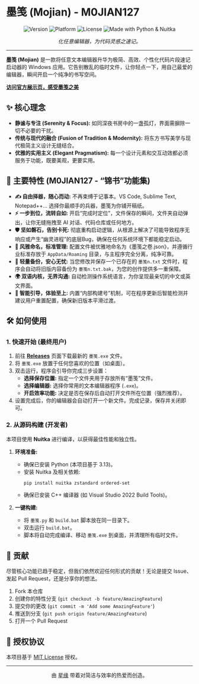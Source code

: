 # 墨笺 (Mojian) - M0JIAN127

<p align="center">
  <img src="https://img.shields.io/badge/version-M0JIAN127-blue.svg" alt="Version">
  <img src="https://img.shields.io/badge/platform-Windows-informational.svg" alt="Platform">
  <img src="https://img.shields.io/github/license/630StarFortune/Mojian" alt="License">
  <img src="https://img.shields.io/badge/made%20with-Python%20%26%20Nuitka-orange.svg" alt="Made with Python & Nuitka">
</p>

<p align="center">
  <i>化任意编辑器，为代码灵感之速记。</i>
</p>

---

**墨笺 (Mojian)** 是一款将任意文本编辑器升华为极简、高效、个性化代码片段速记启动器的 Windows 应用。它告别散乱的临时文件，让你轻点一下，用自己最爱的编辑器，瞬间开启一个纯净的书写空间。

[**访问官方展示页，感受墨笺之美**](https://mojian-inkpad--stella.on.websim.com/)  

## ✨ 核心理念

*   **静谧与专注 (Serenity & Focus):** 如同深夜书房中的一盏孤灯，界面需摒除一切不必要的干扰。
*   **传统与现代的融合 (Fusion of Tradition & Modernity):** 将东方书写美学与现代极简主义设计无缝结合。
*   **优雅的实用主义 (Elegant Pragmatism):** 每一个设计元素和交互动效都必须服务于功能，既要美观，更要实用。

## 🚀 主要特性 (M0JIAN127 - “锦书”功能集)

*   **✍️ 自由择器，随心而动:** 不再束缚于记事本。VS Code, Sublime Text, Notepad++... 选择你最顺手的兵器，墨笺为你铺开稿纸。
*   **⚡ 一步到位，流转自如:** 开启“完成时定位”，文件保存的瞬间，文件夹自动弹出，让你无缝拖拽至 AI 对话、代码仓库或任何地方。
*   **🛡️ 坚如磐石，告别卡死:** 彻底重构启动逻辑，从根源上解决了可能导致程序无响应或产生“幽灵进程”的底层Bug，确保在任何系统环境下都能稳定启动。
*   **📜 风雅命名，标准管理:** 配置文件被优雅地命名为《墨笺之卷.json》，并遵循行业标准存放于 `AppData/Roaming` 目录，与主程序完全分离，纯净可靠。
*   **📑 轻量备份，安心无忧:** 当您修改并保存一个已存在的 `墨笺n.txt` 文件时，程序会自动将旧版内容备份为 `墨笺n.txt.bak`，为您的创作提供多一重保障。
*   **🌍 双语内核，无界沟通:** 自动检测操作系统语言，为你呈现最亲切的中文或英文界面。
*   **🧠 智能引导，体验至上:** 内置“内部构建号”机制，可在程序更新后智能检测并建议用户重置配置，确保新旧版本平滑过渡。

## 🛠️ 如何使用

### 1. 快速开始 (最终用户)

1.  前往 [**Releases**](https://github.com/630StarFortune/Mojian/releases) 页面下载最新的 `墨笺.exe` 文件。
2.  将 `墨笺.exe` 放置于任何您喜欢的位置（如桌面）。
3.  双击运行，程序会引导你完成三步设置：
    *   **选择保存位置:** 指定一个文件夹用于存放所有“墨笺”文件。
    *   **选择编辑器:** 选择你常用的文本编辑器程序 (`.exe`)。
    *   **开启效率功能:** 决定是否在保存后自动打开文件所在位置（强烈推荐）。
4.  设置完成后，你的编辑器会自动打开一个新文件。完成记录，保存并关闭即可。

### 2. 从源码构建 (开发者)

本项目使用 **Nuitka** 进行编译，以获得最佳性能和独立性。

1.  **环境准备:**
    *   确保已安装 Python (本项目基于 3.13)。
    *   安装 Nuitka 及相关依赖:
        ```bash
        pip install nuitka zstandard ordered-set
        ```
    *   确保已安装 C++ 编译器 (如 Visual Studio 2022 Build Tools)。

2.  **一键构建:**
    *   将 `墨笺.py` 和 `build.bat` 脚本放在同一目录下。
    *   双击运行 `build.bat`。
    *   脚本将自动完成编译、移动 `墨笺.exe` 到桌面，并清理所有临时文件。

## 💖 贡献

尽管核心功能已趋于稳定，但我们依然欢迎任何形式的贡献！无论是提交 Issue、发起 Pull Request，还是分享你的想法。

1.  Fork 本仓库
2.  创建你的特性分支 (`git checkout -b feature/AmazingFeature`)
3.  提交你的更改 (`git commit -m 'Add some AmazingFeature'`)
4.  推送到分支 (`git push origin feature/AmazingFeature`)
5.  打开一个 Pull Request

## 📄 授权协议

本项目基于 [MIT License](LICENSE) 授权。

---
<p align="center">
  由 <a href="https://github.com/630StarFortune">星缘</a> 带着对简洁与效率的热爱而创造。
</p>